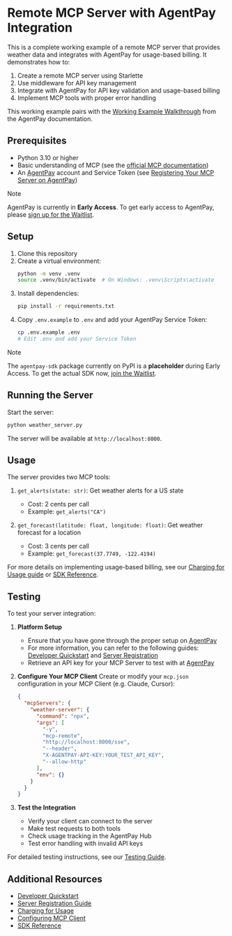 # Remote MCP Server with AgentPay Integration

This is a complete working example of a remote MCP server that provides weather data and integrates with AgentPay for usage-based billing. It demonstrates how to:

1. Create a remote MCP server using Starlette
2. Use middleware for API key management
3. Integrate with AgentPay for API key validation and usage-based billing
4. Implement MCP tools with proper error handling

This working example pairs with the [Working Example Walkthrough](https://docs.agentpay.me/mcp-server-developers/examples/working-example-python) from the AgentPay documentation.

## Prerequisites

* Python 3.10 or higher
* Basic understanding of MCP (see the [official MCP documentation](https://modelcontextprotocol.io/quickstart/server))
* An [AgentPay](https://agentpay.me) account and Service Token (see [Registering Your MCP Server on AgentPay](https://docs.agentpay.me/mcp-server-developers/platform/server-registration))

> [!NOTE]
> AgentPay is currently in **Early Access**. To get early access to AgentPay, please [sign up for the Waitlist](https://agentpay.me).

## Setup

1. Clone this repository
2. Create a virtual environment:
   ```bash
   python -m venv .venv
   source .venv/bin/activate  # On Windows: .venv\Scripts\activate
   ```
3. Install dependencies:
   ```bash
   pip install -r requirements.txt
   ```
4. Copy `.env.example` to `.env` and add your AgentPay Service Token:
   ```bash
   cp .env.example .env
   # Edit .env and add your Service Token
   ```

> [!NOTE]
> The `agentpay-sdk` package currently on PyPI is a **placeholder** during Early Access. To get the actual SDK now, [join the Waitlist](https://agentpay.me).

## Running the Server

Start the server:
```bash
python weather_server.py
```

The server will be available at `http://localhost:8000`.

## Usage

The server provides two MCP tools:

1. `get_alerts(state: str)`: Get weather alerts for a US state
   - Cost: 2 cents per call
   - Example: `get_alerts("CA")`

2. `get_forecast(latitude: float, longitude: float)`: Get weather forecast for a location
   - Cost: 3 cents per call
   - Example: `get_forecast(37.7749, -122.4194)`

For more details on implementing usage-based billing, see our [Charging for Usage guide](https://docs.agentpay.me/mcp-server-developers/sdk/charging-for-usage) or [SDK Reference](https://docs.agentpay.me/python-sdk-reference/consume-method).

## Testing

To test your server integration:

1. **Platform Setup**
   * Ensure that you have gone through the proper setup on [AgentPay](https://agentpay.me)
   * For more information, you can refer to the following guides: [Developer Quickstart](https://docs.agentpay.me/quickstart/developers) and [Server Registration](https://docs.agentpay.me/mcp-server-developers/platform/server-registration)
   * Retrieve an API key for your MCP Server to test with at [AgentPay](https://agentpay.me)

2. **Configure Your MCP Client**
   Create or modify your `mcp.json` configuration in your MCP Client (e.g. Claude, Cursor):
   ```json
   {
     "mcpServers": {
       "weather-server": {
         "command": "npx",
         "args": [
           "-y",
           "mcp-remote",
           "http://localhost:8000/sse",
           "--header",
           "X-AGENTPAY-API-KEY:YOUR_TEST_API_KEY",
           "--allow-http"
         ],
         "env": {}
       }
     }
   }
   ```

3. **Test the Integration**
   * Verify your client can connect to the server
   * Make test requests to both tools
   * Check usage tracking in the AgentPay Hub
   * Test error handling with invalid API keys

For detailed testing instructions, see our [Testing Guide](https://docs.agentpay.me/mcp-server-developers/examples/testing).

## Additional Resources

* [Developer Quickstart](https://docs.agentpay.me/quickstart/developers)
* [Server Registration Guide](https://docs.agentpay.me/mcp-server-developers/platform/server-registration)
* [Charging for Usage](https://docs.agentpay.me/mcp-server-developers/sdk/charging-for-usage)
* [Configuring MCP Client](https://docs.agentpay.me/mcp-client-users/configuration/configuring-mcp-remote)
* [SDK Reference](https://docs.agentpay.me/python-sdk-reference/agentpayclient)
